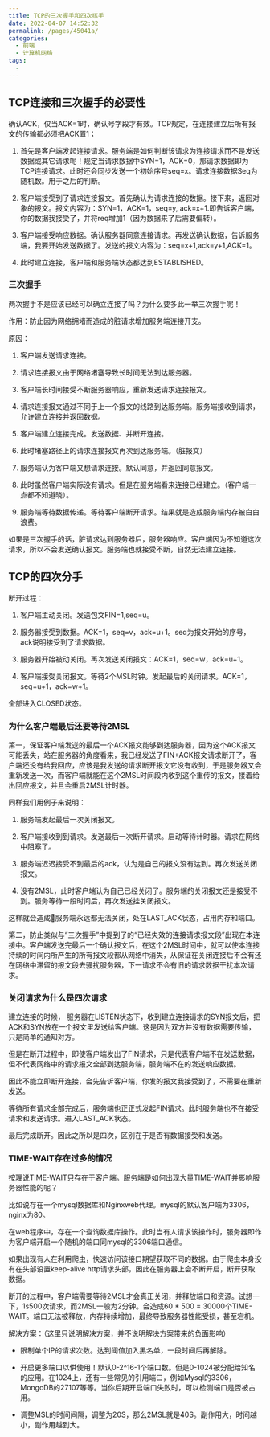 ```yaml
---
title: TCP的三次握手和四次挥手
date: 2022-04-07 14:52:32
permalink: /pages/45041a/
categories:
  - 前端
  - 计算机网络
tags:
  - 
---
```


## TCP连接和三次握手的必要性

确认ACK，仅当ACK=1时，确认号字段才有效。TCP规定，在连接建立后所有报文的传输都必须把ACK置1；

1. 首先是客户端发起连接请求。服务端是如何判断该请求为连接请求而不是发送数据或其它请求呢！规定当请求数据中SYN=1，ACK=0，那请求数据即为TCP连接请求。此时还会同步发送一个初始序号seq=x。请求连接数据Seq为随机数。用于之后的判断。

2. 客户端接受到了请求连接报文。首先确认为请求连接的数据。接下来，返回对象的报文。报文内容为：SYN=1，ACK=1，seq=y, ack=x+1.即告诉客户端，你的数据我接受了，并将req增加1（因为数据来了后需要偏转）。

3. 客户端接受响应数据。确认服务器同意连接请求。再发送确认数据，告诉服务端，我要开始发送数据了。发送的报文内容为：seq=x+1,ack=y+1,ACK=1。

4. 此时建立连接，客户端和服务端状态都达到ESTABLISHED。

### 三次握手

两次握手不是应该已经可以确立连接了吗？为什么要多此一举三次握手呢！

作用：防止因为网络拥堵而造成的脏请求增加服务端连接开支。

原因：

1. 客户端发送请求连接。

2. 请求连接报文由于网络堵塞导致长时间无法到达服务器。

3. 客户端长时间接受不断服务器响应，重新发送请求连接报文。

4. 请求连接报文通过不同于上一个报文的线路到达服务端。服务端接收到请求，允许建立连接并返回数据。

5. 客户端建立连接完成。发送数据、并断开连接。

6. 此时堵塞路径上的请求连接报文再次到达服务端。（脏报文）

7. 服务端认为客户端又想请求连接。默认同意，并返回同意报文。

8. 此时虽然客户端实际没有请求。但是在服务端看来连接已经建立。（客户端一点都不知道晓）。

9. 服务端等待数据传递。等待客户端断开请求。结果就是造成服务端内存被白白浪费。

如果是三次握手的话，脏请求达到服务器后，服务器响应。客户端因为不知道这次请求，所以不会发送确认报文。服务端也就接受不断，自然无法建立连接。

## TCP的四次分手

断开过程：

1. 客户端主动关闭。发送包文FIN=1,seq=u。

2. 服务器接受到数据。ACK=1，seq=v，ack=u+1。seq为报文开始的序号，ack说明接受到了请求数据。

3. 服务器开始被动关闭。再次发送关闭报文：ACK=1，seq=w，ack=u+1。

4. 客户端接受关闭报文。等待2个MSL时钟。发起最后的关闭请求。ACK=1，seq=u+1，ack=w+1。

全部进入CLOSED状态。

### 为什么客户端最后还要等待2MSL

第一，保证客户端发送的最后一个ACK报文能够到达服务器，因为这个ACK报文可能丢失，站在服务器的角度看来，我已经发送了FIN+ACK报文请求断开了，客户端还没有给我回应，应该是我发送的请求断开报文它没有收到，于是服务器又会重新发送一次，而客户端就能在这个2MSL时间段内收到这个重传的报文，接着给出回应报文，并且会重启2MSL计时器。

同样我们用例子来说明：

1. 服务端发起最后一次关闭报文。

2. 客户端接收到到请求。发送最后一次断开请求。启动等待计时器。请求在网络中阻塞了。

3. 服务端迟迟接受不到最后的ack，认为是自己的报文没有达到。再次发送关闭报文。

4. 没有2MSL，此时客户端认为自己已经关闭了。服务端的关闭报文还是接受不到。服务等待一段时间后，再次发送挂关闭报文。

这样就会造成服务端永远都无法关闭，处在LAST_ACK状态，占用内存和端口。

第二，防止类似与“三次握手”中提到了的“已经失效的连接请求报文段”出现在本连接中。客户端发送完最后一个确认报文后，在这个2MSL时间中，就可以使本连接持续的时间内所产生的所有报文段都从网络中消失，从保证在关闭连接后不会有还在网络中滞留的报文段去骚扰服务器，下一请求不会有旧的请求数据干扰本次请求。

### 关闭请求为什么是四次请求

建立连接的时候， 服务器在LISTEN状态下，收到建立连接请求的SYN报文后，把ACK和SYN放在一个报文里发送给客户端。这是因为双方并没有数据需要传输，只是简单的通知对方。

但是在断开过程中，即使客户端发出了FIN请求，只是代表客户端不在发送数据，但不代表网络中的请求报文全部到达服务端，服务端不在的发送响应数据。

因此不能立即断开连接，会先告诉客户端，你发的报文我接受到了，不需要在重新发送。

等待所有请求全部完成后，服务端也正正式发起FIN请求。此时服务端也不在接受请求和发送请求。进入LAST_ACK状态。

最后完成断开。因此之所以是四次，区别在于是否有数据接受和发送。

### TIME-WAIT存在过多的情况

按理说TIME-WAIT只存在于客户端。服务端是如何出现大量TIME-WAIT并影响服务器性能的呢？

比如说存在一个mysql数据库和Nginxweb代理。mysql的默认客户端为3306，nginx为80。

在web程序中，存在一个查询数据库操作。此时当有人请求该操作时，服务器即作为客户端开启一个随机的端口同mysql的3306端口通信。

如果出现有人在利用爬虫，快速访问该接口期望获取不同的数据。由于爬虫本身没有在头部设置keep-alive http请求头部，因此在服务器上会不断开启，断开获取数据。

断开的过程中，客户端需要等待2MSL才会真正关闭，并释放端口和资源。试想一下，1s500次请求，而2MSL一般为2分钟。会造成60 * 500 = 30000个TIME-WAIT。端口无法被释放，内存持续增加，最终导致服务器性能受损，甚至宕机。

解决方案：（这里只说明解决方案，并不说明解决方案带来的负面影响）

* 限制单个IP的请求次数。达到阈值加入黑名单，一段时间后再解除。

* 开启更多端口以供使用！默认0-2^16-1个端口数。但是0-1024被分配给知名的应用。在1024上，还有一些常见的引用端口，例如Mysql的3306，MongoDB的27107等等。当你后期开启端口失败时，可以检测端口是否被占用。

* 调整MSL的时间间隔，调整为20S，那么2MSL就是40S。副作用大，时间越小，副作用越到大。
